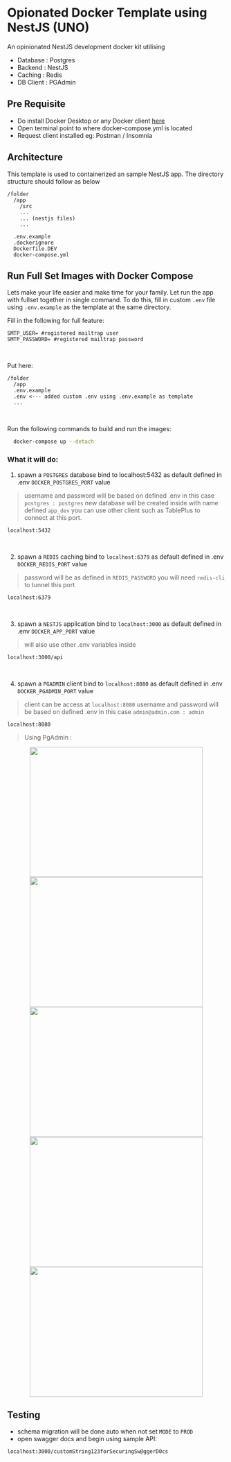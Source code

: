 # Opionated Docker Template using NestJS (UNO)
An opinionated NestJS development docker kit utilising
- Database  : Postgres
- Backend   : NestJS
- Caching   : Redis
- DB Client : PGAdmin


## Pre Requisite
- Do install Docker Desktop or any Docker client [here](https://www.docker.com/products/docker-desktop/)
- Open terminal point to where docker-compose.yml is located
- Request client installed eg: Postman / Insomnia


## Architecture
This template is used to containerized an sample NestJS app. The directory structure should follow as below

```
/folder
  /app
    /src
    ...
    ... (nestjs files)
    ...
   
  .env.example
  .dockerignore
  Dockerfile.DEV
  docker-compose.yml
```


## Run Full Set Images with Docker Compose
Lets make your life easier and make time for your family. Let run the app with fullset together in single command. 
To do this, fill in custom `.env` file using `.env.example` as the template at the same directory.
</br>

Fill in the following for full feature:

```
SMTP_USER= #registered mailtrap user
SMTP_PASSWORD= #registered mailtrap password

```
</br>

Put here:
```
/folder
  /app
  .env.example
  .env <--- added custom .env using .env.example as template
  ...
```
</br>

Run the following commands to build and run the images:

``` bash
  docker-compose up --detach
```

### What it will do:
1. spawn a `POSTGRES` database bind to localhost:5432 as default defined in .env `DOCKER_POSTGRES_PORT` value
 > username and password will be based on defined .env in this case `postgres : postgres`
 > new database will be created inside with name defined `app_dev`
 > you can use other client such as TablePlus to connect at this port.
 ```
 localhost:5432
 ```
</br>

2. spawn a `REDIS` caching bind to `localhost:6379` as default defined in .env `DOCKER_REDIS_PORT` value
 > password will be as defined in `REDIS_PASSWORD`
 > you will need `redis-cli` to tunnel this port
 ```
 localhost:6379
 ```
</br>

3. spawn a `NESTJS` application bind to `localhost:3000` as default defined in .env `DOCKER_APP_PORT` value
 > will also use other .env variables inside
 ```
 localhost:3000/api
 ```
</br>

4. spawn a `PGADMIN` client bind to `localhost:8080` as default defined in .env `DOCKER_PGADMIN_PORT` value
 > client can be access at `localhost:8080`
 > username and password will be based on defined .env in this case `admin@admin.com : admin`
 ```
 localhost:8080
 ```
 > Using PgAdmin :
  <div align="center">
      <img src="https://github.com/HakamRaza/template-docker-nestjs-uno/assets/65484304/0f7d2cfb-77d6-4948-b2f0-a49cb527f53a" width="400px" height="300px"> 
      <img src="https://github.com/HakamRaza/template-docker-nestjs-uno/assets/65484304/6f7522cf-2433-48d0-987d-a2dc3ff8b1a8" width="400px" height="300px"> 
      <img src="https://github.com/HakamRaza/template-docker-nestjs-uno/assets/65484304/070ad8e8-3e60-473e-a306-3b979fb944d3" width="400px" height="300px"> 
      <img src="https://github.com/HakamRaza/template-docker-nestjs-uno/assets/65484304/8ae0cbea-96de-430b-8476-0a4b9e2851b9" width="400px" height="300px"> 
      <img src="https://github.com/HakamRaza/template-docker-nestjs-uno/assets/65484304/2bdff42e-18c7-4378-839c-475937d4a695" width="400px" height="300px"> 
  </div>


## Testing
- schema migration will be done auto when not set `MODE` to `PROD`
- open swagger docs and begin using sample API:

```
localhost:3000/customString123forSecuringSw@ggerD0cs
```
